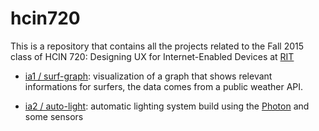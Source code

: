 # hcin720

This is a repository that contains all the projects related to the Fall 2015 class of
HCIN 720: Designing UX for Internet-Enabled Devices at [RIT](https://www.rit.edu)

* [ia1 / surf-graph](https://github.com/tonyjmnz/hcin720/tree/master/ia1): visualization of a graph that shows relevant informations for surfers, the data comes from a public weather API.

* [ia2 / auto-light](https://github.com/tonyjmnz/hcin720/tree/master/ia2): automatic lighting system build using the [Photon](https://store.particle.io/?product=particle-photon) and some sensors
